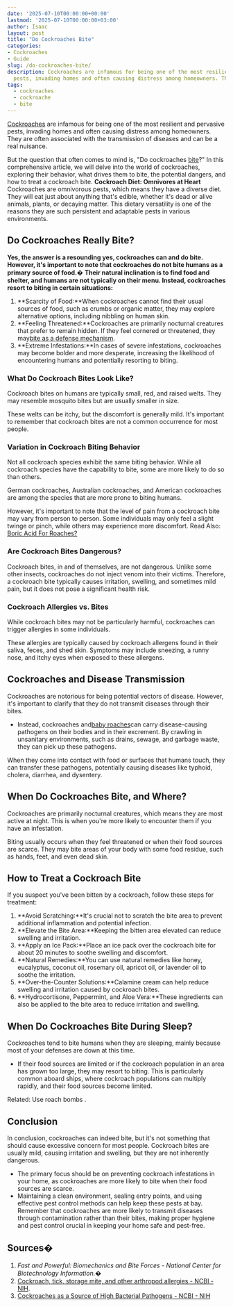 ```yaml
---
date: '2025-07-10T00:00:00+00:00'
lastmod: '2025-07-10T00:00:00+03:00'
author: Isaac
layout: post
title: "Do Cockroaches Bite"
categories:
- Cockroaches
- Guide
slug: /do-cockroaches-bite/
description: Cockroaches are infamous for being one of the most resilient and pervasive
  pests, invading homes and often causing distress among homeowners. They are ofte...
tags: 
  - cockroaches
  - cockroache
  - bite
---
```

[Cockroaches](/posts/best-roach-bait/) are infamous for being one of the most resilient and pervasive pests, invading homes and often causing distress among homeowners. They are often associated with the transmission of diseases and can be a real nuisance.

But the question that often comes to mind is, "Do cockroaches [bite](/posts/can-fleas-bite-through-clothes/)?" In this comprehensive article, we will delve into the world of cockroaches, exploring their behavior, what drives them to bite, the potential dangers, and how to treat a cockroach bite.
**Cockroach Diet: Omnivores at Heart**
Cockroaches are omnivorous pests, which means they have a diverse diet. They will eat just about anything that's edible, whether it's dead or alive animals, plants, or decaying matter. This dietary versatility is one of the reasons they are such persistent and adaptable pests in various environments.
## **Do Cockroaches Really Bite?**
**Yes, the answer is a resounding yes, cockroaches can and do bite. However, it's important to note that cockroaches do not bite humans as a primary source of food.�**
**Their natural inclination is to find food and shelter, and humans are not typically on their menu. Instead, cockroaches resort to biting in certain situations:**
1. **Scarcity of Food:**When cockroaches cannot find their usual sources of food, such as crumbs or organic matter, they may explore alternative options, including nibbling on human skin.
2. **Feeling Threatened:**Cockroaches are primarily nocturnal creatures that prefer to remain hidden. If they feel cornered or threatened, they may[bite as a defense mechanism](https://www.ncbi.nlm.nih.gov/pmc/articles/PMC4641686/).
3. **Extreme Infestations:**In cases of severe infestations, cockroaches may become bolder and more desperate, increasing the likelihood of encountering humans and potentially resorting to biting.
### **What Do Cockroach Bites Look Like?**
Cockroach bites on humans are typically small, red, and raised welts. They may resemble mosquito bites but are usually smaller in size.

These welts can be itchy, but the discomfort is generally mild. It's important to remember that cockroach bites are not a common occurrence for most people.
### **Variation in Cockroach Biting Behavior**
Not all cockroach species exhibit the same biting behavior. While all cockroach species have the capability to bite, some are more likely to do so than others.

German cockroaches, Australian cockroaches, and American cockroaches are among the species that are more prone to biting humans.

However, it's important to note that the level of pain from a cockroach bite may vary from person to person. Some individuals may only feel a slight twinge or pinch, while others may experience more discomfort.
Read Also:
[Boric Acid For Roaches?](https://pestpolicy.com/does-boric-acid-kill-roaches/)
### **Are Cockroach Bites Dangerous?**
Cockroach bites, in and of themselves, are not dangerous. Unlike some other insects, cockroaches do not inject venom into their victims. Therefore, a cockroach bite typically causes irritation, swelling, and sometimes mild pain, but it does not pose a significant health risk.
### **Cockroach Allergies vs. Bites**
While cockroach bites may not be particularly harmful, cockroaches can trigger allergies in some individuals.

These allergies are typically caused by cockroach allergens found in their saliva, feces, and shed skin. Symptoms may include sneezing, a runny nose, and itchy eyes when exposed to these allergens.
## **Cockroaches and Disease Transmission**
Cockroaches are notorious for being potential vectors of disease. However, it's important to clarify that they do not transmit diseases through their bites.
- Instead, cockroaches and[baby roaches](https://pestpolicy.com/what-do-baby-roaches-look-like//)can carry disease-causing pathogens on their bodies and in their excrement.
By crawling in unsanitary environments, such as drains, sewage, and garbage waste, they can pick up these pathogens.

When they come into contact with food or surfaces that humans touch, they can transfer these pathogens, potentially causing diseases like typhoid, cholera, diarrhea, and dysentery.
## **When Do Cockroaches Bite, and Where?**
Cockroaches are primarily nocturnal creatures, which means they are most active at night. This is when you're more likely to encounter them if you have an infestation.

Biting usually occurs when they feel threatened or when their food sources are scarce. They may bite areas of your body with some food residue, such as hands, feet, and even dead skin.
## **How to Treat a Cockroach Bite**
If you suspect you've been bitten by a cockroach, follow these steps for treatment:
1. **Avoid Scratching:**It's crucial not to scratch the bite area to prevent additional inflammation and potential infection.
2. **Elevate the Bite Area:**Keeping the bitten area elevated can reduce swelling and irritation.
3. **Apply an Ice Pack:**Place an ice pack over the cockroach bite for about 20 minutes to soothe swelling and discomfort.
4. **Natural Remedies:**You can use natural remedies like honey, eucalyptus, coconut oil, rosemary oil, apricot oil, or lavender oil to soothe the irritation.
5. **Over-the-Counter Solutions:**Calamine cream can help reduce swelling and irritation caused by cockroach bites.
6. **Hydrocortisone, Peppermint, and Aloe Vera:**These ingredients can also be applied to the bite area to reduce irritation and swelling.
## **When Do Cockroaches Bite During Sleep?**
Cockroaches tend to bite humans when they are sleeping, mainly because most of your defenses are down at this time.
- If their food sources are limited or if the cockroach population in an area has grown too large, they may resort to biting.
This is particularly common aboard ships, where cockroach populations can multiply rapidly, and their food sources become limited.

Related:
Use roach bombs
.
## **Conclusion**
In conclusion, cockroaches can indeed bite, but it's not something that should cause excessive concern for most people. Cockroach bites are usually mild, causing irritation and swelling, but they are not inherently dangerous.
- The primary focus should be on preventing cockroach infestations in your home, as cockroaches are more likely to bite when their food sources are scarce.
- Maintaining a clean environment, sealing entry points, and using effective pest control methods can help keep these pests at bay.
Remember that cockroaches are more likely to transmit diseases through contamination rather than their bites, making proper hygiene and pest control crucial in keeping your home safe and pest-free.
## **Sources�**
1. *Fast and Powerful: Biomechanics and Bite Forces - National Center for Biotechnology Information.�*
2. [Cockroach, tick, storage mite, and other arthropod allergies - NCBI - NIH](https://www.ncbi.nlm.nih.gov/pmc/articles/PMC4484749/).
3. [Cockroaches as a Source of High Bacterial Pathogens - NCBI - NIH](https://www.ncbi.nlm.nih.gov/pmc/articles/PMC4909895/)
